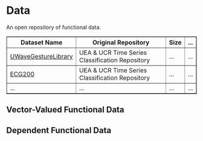 # Data
 An open repository of functional data.
 
  
<table border="1">
  <thead>
    <tr>
      <th>Dataset Name</th>
      <th>Original Repository</th>
      <th>Size</th>
      <th>...</th>
    </tr>
  </thead>
  <tbody>
    <tr>
      <td><a href="https://www.timeseriesclassification.com/description.php?Dataset=UWaveGestureLibrary">UWaveGestureLibrary</a></td>
      <td>UEA & UCR Time Series Classification Repository</td>
      <td>...</td>
      <td>...</td>
    </tr>
    <tr>
      <td><a href="https://www.timeseriesclassification.com/description.php?Dataset=ECG200">ECG200</a></td>
      <td>UEA & UCR Time Series Classification Repository</td>
      <td>...</td>
      <td>...</td>
    </tr>
       <tr>
      <td>...</td>
      <td>...</td>
      <td>...</td>
      <td>...</td>
    </tr>
  </tbody>
</table>




 <h2>Vector-Valued Functional Data</h2>
 
 


 <h2>Dependent Functional Data</h2>
 
 


